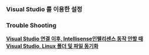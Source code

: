 ### Visual Studio 를 이용한 설정


### Trouble Shooting
**[Visual Studio 연결 이후, Intellisense인텔리센스 동작 안할 때](https://github.com/rudgks8092/theory/blob/main/Linux/DevEnv/Visual%20Studio%20Setting/IntellisenseForVS.MD)**  
**[Visual Studio, Linux 폴더 및 파일 동기화](https://github.com/rudgks8092/theory/blob/main/Linux/DevEnv/Visual%20Studio%20Setting/VS-Linux%20Project%20Setting.MD)**
